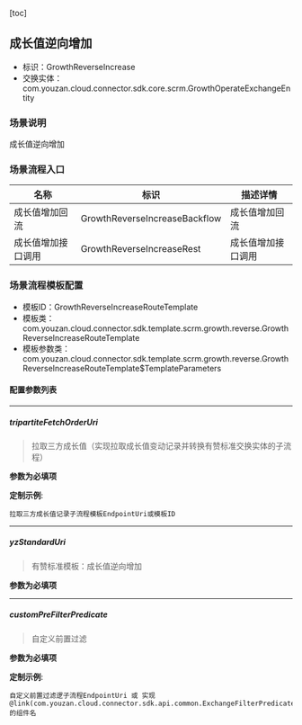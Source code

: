 [toc]

## 成长值逆向增加
- 标识：GrowthReverseIncrease
- 交换实体：com.youzan.cloud.connector.sdk.core.scrm.GrowthOperateExchangeEntity
### 场景说明
成长值逆向增加
### 场景流程入口

名称 | 标识 | 描述详情
---|---|---
成长值增加回流 | GrowthReverseIncreaseBackflow | 成长值增加回流
成长值增加接口调用 | GrowthReverseIncreaseRest | 成长值增加接口调用

### 场景流程模板配置
- 模板ID：GrowthReverseIncreaseRouteTemplate
- 模板类：com.youzan.cloud.connector.sdk.template.scrm.growth.reverse.GrowthReverseIncreaseRouteTemplate
- 模板参数类：com.youzan.cloud.connector.sdk.template.scrm.growth.reverse.GrowthReverseIncreaseRouteTemplate$TemplateParameters

#### 配置参数列表

---
##### tripartiteFetchOrderUri
> 拉取三方成长值（实现拉取成长值变动记录并转换有赞标准交换实体的子流程）

**参数为必填项**


**定制示例**:
```
拉取三方成长值记录子流程模板EndpointUri或模板ID
```
---
##### yzStandardUri
> 有赞标准模板：成长值逆向增加

**参数为必填项**

---
##### customPreFilterPredicate
> 自定义前置过滤

**参数为必填项**


**定制示例**:
```
自定义前置过滤逻子流程EndpointUri 或 实现@link(com.youzan.cloud.connector.sdk.api.common.ExchangeFilterPredicate)的组件名
```

